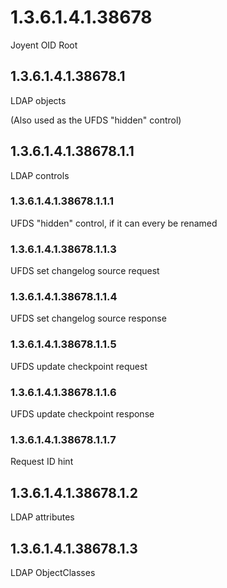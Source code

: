 <!--
    This Source Code Form is subject to the terms of the Mozilla Public
    License, v. 2.0. If a copy of the MPL was not distributed with this
    file, You can obtain one at http://mozilla.org/MPL/2.0/.
-->

<!--
    Copyright (c) 2014, Joyent, Inc.
-->

# 1.3.6.1.4.1.38678
Joyent OID Root

## 1.3.6.1.4.1.38678.1
LDAP objects

(Also used as the UFDS "hidden" control)

## 1.3.6.1.4.1.38678.1.1
LDAP controls

### 1.3.6.1.4.1.38678.1.1.1
UFDS "hidden" control, if it can every be renamed

### 1.3.6.1.4.1.38678.1.1.3
UFDS set changelog source request

### 1.3.6.1.4.1.38678.1.1.4
UFDS set changelog source response

### 1.3.6.1.4.1.38678.1.1.5
UFDS update checkpoint request

### 1.3.6.1.4.1.38678.1.1.6
UFDS update checkpoint response

### 1.3.6.1.4.1.38678.1.1.7
Request ID hint

## 1.3.6.1.4.1.38678.1.2
LDAP attributes

## 1.3.6.1.4.1.38678.1.3
LDAP ObjectClasses
